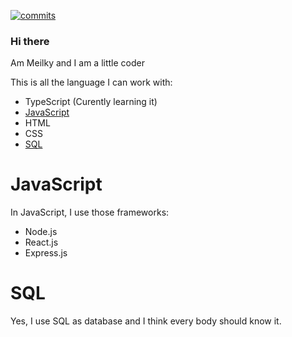 [![commits](https://github.com/Meilky/Meilky?branch=master)](https://github.com/Meilky/Meilky?branch=master)
### Hi there

Am Meilky and I am a little coder

This is all the language I can work with:
 - TypeScript (Curently learning it)
 - [JavaScript](#JavaScript)
 - HTML
 - CSS
 - [SQL](#SQL)
 
# JavaScript

In JavaScript, I use those frameworks:
 - Node.js
 - React.js
 - Express.js
 
# SQL

Yes, I use SQL as database and I think every body should know it.
